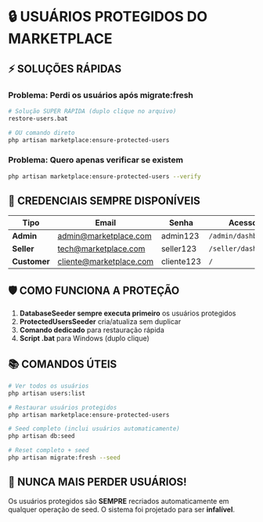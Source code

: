 # 🔒 USUÁRIOS PROTEGIDOS DO MARKETPLACE

## ⚡ SOLUÇÕES RÁPIDAS

### Problema: Perdi os usuários após migrate:fresh
```bash
# Solução SUPER RÁPIDA (duplo clique no arquivo)
restore-users.bat

# OU comando direto
php artisan marketplace:ensure-protected-users
```

### Problema: Quero apenas verificar se existem
```bash
php artisan marketplace:ensure-protected-users --verify
```

## 🔑 CREDENCIAIS SEMPRE DISPONÍVEIS

| Tipo | Email | Senha | Acesso |
|------|-------|-------|--------|
| **Admin** | admin@marketplace.com | admin123 | `/admin/dashboard` |
| **Seller** | tech@marketplace.com | seller123 | `/seller/dashboard` |
| **Customer** | cliente@marketplace.com | cliente123 | `/` |

## 🛡️ COMO FUNCIONA A PROTEÇÃO

1. **DatabaseSeeder sempre executa primeiro** os usuários protegidos
2. **ProtectedUsersSeeder** cria/atualiza sem duplicar
3. **Comando dedicado** para restauração rápida
4. **Script .bat** para Windows (duplo clique)

## 📚 COMANDOS ÚTEIS

```bash
# Ver todos os usuários
php artisan users:list

# Restaurar usuários protegidos
php artisan marketplace:ensure-protected-users

# Seed completo (inclui usuários automaticamente)
php artisan db:seed

# Reset completo + seed
php artisan migrate:fresh --seed
```

## 🎯 NUNCA MAIS PERDER USUÁRIOS!

Os usuários protegidos são **SEMPRE** recriados automaticamente em qualquer operação de seed. O sistema foi projetado para ser **infalível**.